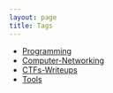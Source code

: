 ```yaml
---
layout: page
title: Tags
---
```


- [Programming](https://o5m4n.github.io/programming)
- [Computer-Networking](https://o5m4n.github.io/computer-networking)
- [CTFs-Writeups](https://o5m4n.github.io/ctfs-writeups)
- [Tools](https://o5m4n.github.io/tools)
